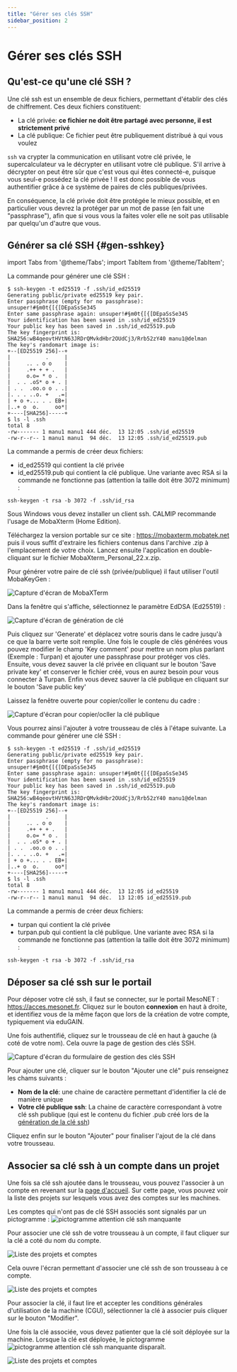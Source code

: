 ```yaml
---
title: "Gérer ses clés SSH"
sidebar_position: 2
---
```


# Gérer ses clés SSH

## Qu'est-ce qu'une clé SSH ?

Une clé ssh est un ensemble de deux fichiers, permettant d'établir des clés de chiffrement. Ces deux fichiers constituent:

* La clé privée: **ce fichier ne doit être partagé avec personne, il est strictement privé**
* La clé publique: Ce fichier peut être publiquement distribué à qui vous voulez

`ssh` va crypter la communication en utilisant votre clé privée, le supercalculateur va le décrypter en utilisant votre clé publique. S'il arrive à décrypter on peut être sûr que c'est vous qui êtes connecté-e, puisque vous seul-e possédez la clé privée ! Il est donc possible de vous authentifier grâce à ce système de paires de clés publiques/privées.

En conséquence, la clé privée doit être protégée le mieux possible, et en particulier vous devrez la protéger par un mot de passe (en fait une "passphrase"), afin que si vous vous la faites voler elle ne soit pas utilisable par quelqu'un d'autre que vous.

## Générer sa clé SSH  {#gen-sshkey}

import Tabs from '@theme/Tabs';
import TabItem from '@theme/TabItem';

<Tabs>
  <TabItem value="linux" label="GNU Linux" default>

La commande pour générer une clé SSH :

```Shell
$ ssh-keygen -t ed25519 -f .ssh/id_ed25519
Generating public/private ed25519 key pair.
Enter passphrase (empty for no passphrase): unsuper!#§m0t{[{[DEpaSsSe345
Enter same passphrase again: unsuper!#§m0t{[{[DEpaSsSe345
Your identification has been saved in .ssh/id_ed25519
Your public key has been saved in .ssh/id_ed25519.pub
The key fingerprint is:
SHA256:wB4qeovtHVtN63JRDrQMvkdHbr2OUdCj3/Rrb52zY40 manu1@delman
The key's randomart image is:
+--[ED25519 256]--+
|           .     |
|     .. . o o    |
|     .++ + + .   |
|     o.o= * o .  |
|  . . .oS* o + . |
| . .  .oo.o o . .|
|. . . ..o. +   .=|
| + o +... . . EB+|
|..+ o  o.     oo*|
+----[SHA256]-----+
$ ls -l .ssh
total 8
-rw------- 1 manu1 manu1 444 déc.  13 12:05 .ssh/id_ed25519
-rw-r--r-- 1 manu1 manu1  94 déc.  13 12:05 .ssh/id_ed25519.pub
```

La commande a permis de créer deux fichiers:
* id_ed25519 qui contient la clé privée
* id_ed25519.pub qui contient la clé publique.
Une variante avec RSA si la commande ne fonctionne pas (attention la taille doit être 3072 minimum) :

```
ssh-keygen -t rsa -b 3072 -f .ssh/id_rsa
```
  </TabItem>
  <TabItem value="windows" label="Windows">
Sous Windows vous devez installer un client ssh. CALMIP recommande l'usage de MobaXterm (Home Edition).

Téléchargez la version portable sur ce site : https://mobaxterm.mobatek.net puis il vous suffit d'extraire les fichiers contenus dans l'archive .zip à l'emplacement de votre choix. Lancez ensuite l'application en double-cliquant sur le fichier MobaXterm_Personal_22.x.zip.

Pour générer votre paire de clé ssh (privée/publique) il faut utiliser l'outil MobaKeyGen :

![Capture d'écran de MobaXTerm](/img/Moba_sshkeygen.png)

Dans la fenêtre qui s'affiche, sélectionnez le paramètre EdDSA (Ed25519) :

![Capture d'écran de génération de clé](/img/Moba_sshkgeddsa.png)

Puis cliquez sur 'Generate' et déplacez votre souris dans le cadre jusqu'à ce que la barre verte soit remplie. Une fois le couple de clés générées vous pouvez modifier le champ 'Key comment' pour mettre un nom plus parlant (Exemple : Turpan) et ajouter une passphrase pour protéger vos clés. Ensuite, vous devez sauver la clé privée en cliquant sur le bouton 'Save private key' et conserver le fichier créé, vous en aurez besoin pour vous connecter à Turpan. Enfin vous devez sauver la clé publique en cliquant sur le bouton 'Save public key'

Laissez la fenêtre ouverte pour copier/coller le contenu du cadre :

![Capture d'écran pour copier/ocller la clé publique](/img/Moba_sshkgpaste.png)

Vous pourrez ainsi l'ajouter à votre trousseau de clés à l'étape suivante.
  </TabItem>
  <TabItem value="macosx" label="Mac OS X">
La commande pour générer une clé SSH :

```Shell
$ ssh-keygen -t ed25519 -f .ssh/id_ed25519
Generating public/private ed25519 key pair.
Enter passphrase (empty for no passphrase): unsuper!#§m0t{[{[DEpaSsSe345
Enter same passphrase again: unsuper!#§m0t{[{[DEpaSsSe345
Your identification has been saved in .ssh/id_ed25519
Your public key has been saved in .ssh/id_ed25519.pub
The key fingerprint is:
SHA256:wB4qeovtHVtN63JRDrQMvkdHbr2OUdCj3/Rrb52zY40 manu1@delman
The key's randomart image is:
+--[ED25519 256]--+
|           .     |
|     .. . o o    |
|     .++ + + .   |
|     o.o= * o .  |
|  . . .oS* o + . |
| . .  .oo.o o . .|
|. . . ..o. +   .=|
| + o +... . . EB+|
|..+ o  o.     oo*|
+----[SHA256]-----+
$ ls -l .ssh
total 8
-rw------- 1 manu1 manu1 444 déc.  13 12:05 id_ed25519
-rw-r--r-- 1 manu1 manu1  94 déc.  13 12:05 id_ed25519.pub
```

La commande a permis de créer deux fichiers:
* turpan qui contient la clé privée
* turpan.pub qui contient la clé publique.
Une variante avec RSA si la commande ne fonctionne pas (attention la taille doit être 3072 minimum) :

```
ssh-keygen -t rsa -b 3072 -f .ssh/id_rsa
```
  </TabItem>
</Tabs>

## Déposer sa clé ssh sur le portail
Pour déposer votre clé ssh, il faut se connecter, sur le portail MesoNET : https://acces.mesonet.fr. Cliquez sur le bouton **connexion** en haut à droite, et identifiez vous de la même façon que lors de la création de votre compte, typiquement via eduGAIN.

Une fois authentifié, cliquez sur le trousseau de clé en haut à gauche (à coté de votre nom). Cela ouvre la page de gestion des clés SSH.

![Capture d'écran du formulaire de gestion des clés SSH](/img/portail-gestion-des-cles-ssh.png)

Pour ajouter une clé, cliquer sur le bouton "Ajouter une clé" puis renseignez les chams suivants :

* **Nom de la clé**: une chaine de caractère permettant d'identifier la clé de manière unique
* **Votre clé publique ssh**: La chaine de caractère correspondant à votre clé ssh publique (qui est le contenu du fichier .pub créé lors de la [génération de la clé ssh](#gen-sshkey))

Cliquez enfin sur le bouton "Ajouter" pour finaliser l'ajout de la clé dans votre trousseau.

## Associer sa clé ssh à un compte dans un projet

Une fois sa clé ssh ajoutée dans le trousseau, vous pouvez l'associer à un compte en revenant sur la [page d'accueil](https://acces.mesonet.fr/gramc-meso/projet/accueil). Sur cette page, vous pouvez voir la liste des projets sur lesquels vous avez des comptes sur les machines. 

Les comptes qui n'ont pas de clé SSH associés sont signalés par un pictogramme : ![pictogramme attention clé ssh manquante](/img/portail-associer-une-cle-ssh-pictogramme.png)

Pour associer une clé ssh de votre trousseau à un compte, il faut cliquer sur la clé a coté du nom du compte.

![Liste des projets et comptes](/img/portail-liste-des-projets-et-comptes.png)

Cela ouvre l'écran permettant d'associer une clé ssh de son trousseau à ce compte.

![Liste des projets et comptes](/img/portail-associer-une-cle-ssh.png)

Pour associer la clé, il faut lire et accepter les conditions générales d'utilisation de la machine (CGU), sélectionner la clé à associer puis cliquer sur le bouton "Modifier".

Une fois la clé associée, vous devez patienter que la clé soit déployée sur la machine. Lorsque la clé est déployée, le pictogramme ![pictogramme attention clé ssh manquante](/img/portail-associer-une-cle-ssh-pictogramme.png) disparaît.

![Liste des projets et comptes](/img/portail-liste-des-projets-et-comptes-cle-deployee.png)